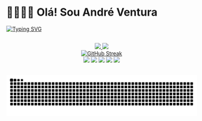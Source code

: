 # 👋🏼👋🏼 Olá! Sou **André Ventura**

[![Typing SVG](https://readme-typing-svg.demolab.com?font=M+PLUS+Code+Latin&weight=500&pause=500&color=5D3FD3&center=true&random=true&width=450&lines=Computer+Engineering+Student;HTML%2C+CSS%2C+JavaScript+and+Python+Learner;I+learned+the+hard+way+%E2%80%94+still+learning;Persistence+is+my+default+setting;Passionate+about+technology)](https://git.io/typing-svg)

##

<div align="center">
  <a href="https://github.com/asventura96">
  <img height="180em" src="https://github-readme-stats.vercel.app/api?username=asventura96&show_icons=true&theme=dark&include_all_commits=true&count_private=true"/>
  <img height="180em" src="https://github-readme-stats.vercel.app/api/top-langs/?username=asventura96&layout=compact&langs_count=7&theme=dark"/>
</div>

<div align="center">
  <a href="https://git.io/streak-stats"><img src="https://streak-stats.demolab.com?user=asventura96&theme=dark&locale=pt_BR" alt="GitHub Streak" /></a>
</div>

<div align="center">
    <a href="https://api.whatsapp.com/send?phone=5531991904415" target="_blank"><img src="https://img.shields.io/badge/WhatsApp-25D366?style=for-the-badge&logo=whatsapp&logoColor=white" target="_blank"></a>
    <a href="https://t.me/asventura96" target="_blank"><img src="https://img.shields.io/badge/Telegram-2CA5E0?style=for-the-badge&logo=telegram&logoColor=white" target="_blank"></a>
    <a href="https://instagram.com/asventura96" target="_blank"><img src="https://img.shields.io/badge/-Instagram-%23E4405F?style=for-the-badge&logo=instagram&logoColor=white" target="_blank"></a>
    <a href="https://discord.gg/k92zkFcAwH" target="_blank"><img src="https://img.shields.io/badge/Discord-7289DA?style=for-the-badge&logo=discord&logoColor=white" target="_blank"></a> 
    <a href="https://www.linkedin.com/in/asventura96" target="_blank"><img src="https://img.shields.io/badge/-LinkedIn-%230077B5?style=for-the-badge&logo=linkedin&logoColor=white" target="_blank"></a>  
</div>

##

![Snake animation](https://github.com/asventura96/asventura96/blob/output/github-snake.svg)
